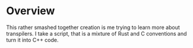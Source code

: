 # Overview 

This rather smashed together creation is me trying to learn more about transpilers. I take a script, that is a mixture of Rust and C conventions and turn it into C++ code.
 
 
